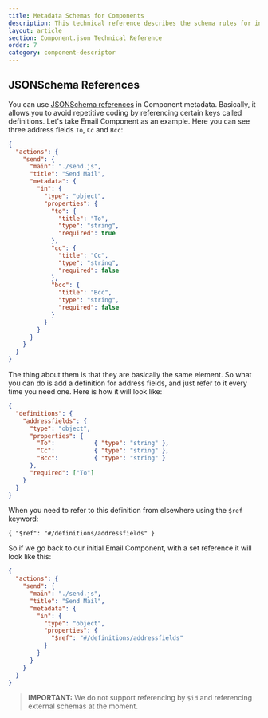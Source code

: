 ```yaml
---
title: Metadata Schemas for Components
description: This technical reference describes the schema rules for in and out metadata for components
layout: article
section: Component.json Technical Reference
order: 7
category: component-descriptor
---
```


## JSONSchema References

You can use [JSONSchema references](https://json-schema.org) in Component metadata. Basically, it allows you to avoid repetitive coding by referencing certain keys called definitions. Let's take Email Component as an example. Here you can see three address fields `To`, `Cc` and `Bcc`:

```json
{
  "actions": {
    "send": {
      "main": "./send.js",
      "title": "Send Mail",
      "metadata": {
        "in": {
          "type": "object",
          "properties": {
            "to": {
              "title": "To",
              "type": "string",
              "required": true
            },
            "cc": {
              "title": "Cc",
              "type": "string",
              "required": false
            },
            "bcc": {
              "title": "Bcc",
              "type": "string",
              "required": false
            }
          }
        }
      }
    }
  }
}
```

The thing about them is that they are basically the same element. So what you can do is add a definition for address fields, and just refer to it every time you need one. Here is how it will look like:

```json
{
  "definitions": {
    "addressfields": {
      "type": "object",
      "properties": {
        "To":           { "type": "string" },
        "Cc":           { "type": "string" },
        "Bcc":          { "type": "string" }
      },
      "required": ["To"]
    }
  }
}
```

When you need to refer to this definition from elsewhere using the `$ref` keyword:

`{ "$ref": "#/definitions/addressfields" }`

So if we go back to our initial Email Component, with a set reference it will look like this:

```json
{
  "actions": {
    "send": {
      "main": "./send.js",
      "title": "Send Mail",
      "metadata": {
        "in": {
          "type": "object",
          "properties": {
            "$ref": "#/definitions/addressfields"
          }
        }
      }
    }
  }
}
```

>**IMPORTANT:** We do not support referencing by `$id` and referencing external schemas at the moment.
